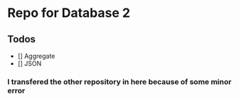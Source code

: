 # Repo for Database 2
## Todos
- [] Aggregate
- [] JSON

### I transfered the other repository in here because of some minor error
